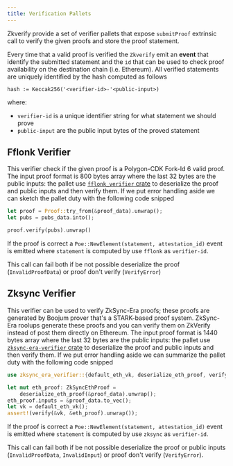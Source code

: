 ```yaml
---
title: Verification Pallets
---
```


Zkverify provide a set of verifier pallets that expose `submitProof` extrinsic call
to verify the given proofs and store the proof statement.

Every time that a valid proof is verified the `Zkverify` emit an **event** that identify the
submitted statement and the `id` that can be used to check proof availability on the
destination chain (i.e. Ethereum). All verified statements are uniquely identified by the
hash computed as follows

```text
hash := Keccak256('<verifier-id>-'<public-input>)
```

where:

* `verifier-id` is a unique identifier string for what statement we should prove
* `public-input` are the public input bytes of the proved statement

## Fflonk Verifier

This verifier check if the given proof is a Polygon-CDK Fork-Id 6 valid proof. The input proof format
is 800 bytes array where the last 32 bytes are the public inputs: the pallet use
[`fflonk_verifier` crate](https://github.com/HorizenLabs/fflonk_verifier/tree/v0.3.0) to deserialize
the proof and public inputs and then verify them. If we put error handling aside we can sketch the pallet duty
with the following code snipped

```rust
let proof = Proof::try_from(&proof_data).unwrap();
let pubs = pubs_data.into();

proof.verify(pubs).unwrap()
```

If the proof is correct a `Poe::NewElement(statement, attestation_id)` event is emitted where `statement`
is computed by use `fflonk` as `verifier-id`.

This call can fail both if be not possible deserialize the proof (`InvalidProofData`) or proof don't 
verify (`VerifyError`)

## Zksync Verifier

This verifier can be used to verify ZkSync-Era proofs; these proofs are generated by Boojum prover that's a
STARK-based proof system. ZkSync-Era roolups generate these proofs and you can verify them on ZkVerify instead of
post them directly on Ethereum. The input proof format is 1440 bytes array where the last 32 bytes are the
public inputs: the pallet use [`zksync-era-verifier` crate](https://github.com/HorizenLabs/zksync-era-verifier/tree/v0.1.0)
to deserialize the proof and public inputs and then verify them. If we put error handling aside we can
summarize the pallet duty with the following code snipped

```rust
use zksync_era_verifier::{default_eth_vk, deserialize_eth_proof, verify, ZkSyncEthProof};

let mut eth_proof: ZkSyncEthProof =
    deserialize_eth_proof(&proof_data).unwrap();
eth_proof.inputs = &proof_data.to_vec();
let vk = default_eth_vk();
assert!(verify(&vk, &eth_proof).unwrap());
```

If the proof is correct a `Poe::NewElement(statement, attestation_id)` event is emitted where `statement`
is computed by use `zksync` as `verifier-id`.

This call can fail both if be not possible deserialize the proof or public inputs (`InvalidProofData`, 
`InvalidInput`) or proof don't verify (`VerifyError`).
